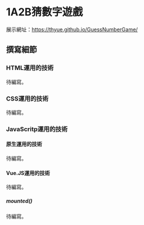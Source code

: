 # 1A2B猜數字遊戲
展示網址：https://thyue.github.io/GuessNumberGame/
## 撰寫細節
### HTML運用的技術
待編寫。
### CSS運用的技術
待編寫。
### JavaScritp運用的技術
#### 原生運用的技術
待編寫。
#### Vue.JS運用的技術
待編寫。
##### mounted()
待編寫。
